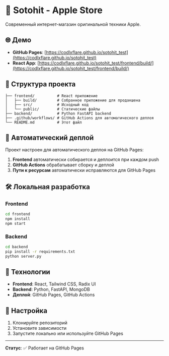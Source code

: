 # 🚀 Sotohit - Apple Store

Современный интернет-магазин оригинальной техники Apple.

## 🌐 Демо

- **GitHub Pages**: [https://codlxflare.github.io/sotohit_test](https://codlxflare.github.io/sotohit_test)
- **React App**: [https://codlxflare.github.io/sotohit_test/frontend/build/](https://codlxflare.github.io/sotohit_test/frontend/build/)

## 📁 Структура проекта

```
├── frontend/          # React приложение
│   ├── build/         # Собранное приложение для продакшена
│   ├── src/           # Исходный код
│   └── public/        # Статические файлы
├── backend/           # Python FastAPI backend
├── .github/workflows/ # GitHub Actions для автоматического деплоя
└── README.md          # Этот файл
```

## 🚀 Автоматический деплой

Проект настроен для автоматического деплоя на GitHub Pages:

1. **Frontend** автоматически собирается и деплоится при каждом push
2. **GitHub Actions** обрабатывает сборку и деплой
3. **Пути к ресурсам** автоматически исправляются для GitHub Pages

## 🛠 Локальная разработка

### Frontend
```bash
cd frontend
npm install
npm start
```

### Backend
```bash
cd backend
pip install -r requirements.txt
python server.py
```

## 📱 Технологии

- **Frontend**: React, Tailwind CSS, Radix UI
- **Backend**: Python, FastAPI, MongoDB
- **Деплой**: GitHub Pages, GitHub Actions

## 🔧 Настройка

1. Клонируйте репозиторий
2. Установите зависимости
3. Запустите локально или используйте GitHub Pages

---

**Статус**: ✅ Работает на GitHub Pages